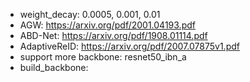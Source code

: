 - weight_decay: 0.0005, 0.001, 0.01
- AGW: https://arxiv.org/pdf/2001.04193.pdf
- ABD-Net: https://arxiv.org/pdf/1908.01114.pdf
- AdaptiveReID: https://arxiv.org/pdf/2007.07875v1.pdf
- support more backbone: resnet50_ibn_a
- build_backbone: 